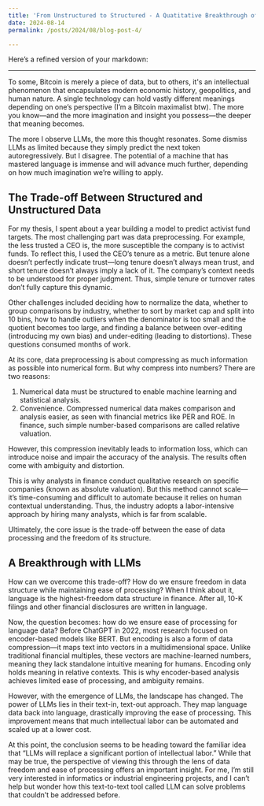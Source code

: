 ```yaml
---
title: 'From Unstructured to Structured - A Quatitative Breakthrough of Data'
date: 2024-08-14
permalink: /posts/2024/08/blog-post-4/

---
```


Here’s a refined version of your markdown:

---

To some, Bitcoin is merely a piece of data, but to others, it's an intellectual phenomenon that encapsulates modern economic history, geopolitics, and human nature. A single technology can hold vastly different meanings depending on one’s perspective (I’m a Bitcoin maximalist btw). The more you know—and the more imagination and insight you possess—the deeper that meaning becomes.

The more I observe LLMs, the more this thought resonates. Some dismiss LLMs as limited because they simply predict the next token autoregressively. But I disagree. The potential of a machine that has mastered language is immense and will advance much further, depending on how much imagination we’re willing to apply.

## The Trade-off Between Structured and Unstructured Data

For my thesis, I spent about a year building a model to predict activist fund targets. The most challenging part was data preprocessing. For example, the less trusted a CEO is, the more susceptible the company is to activist funds. To reflect this, I used the CEO’s tenure as a metric. But tenure alone doesn’t perfectly indicate trust—long tenure doesn’t always mean trust, and short tenure doesn’t always imply a lack of it. The company’s context needs to be understood for proper judgment. Thus, simple tenure or turnover rates don’t fully capture this dynamic.

Other challenges included deciding how to normalize the data, whether to group comparisons by industry, whether to sort by market cap and split into 10 bins, how to handle outliers when the denominator is too small and the quotient becomes too large, and finding a balance between over-editing (introducing my own bias) and under-editing (leading to distortions). These questions consumed months of work.

At its core, data preprocessing is about compressing as much information as possible into numerical form. But why compress into numbers? There are two reasons: 
1. Numerical data must be structured to enable machine learning and statistical analysis.
2. Convenience. Compressed numerical data makes comparison and analysis easier, as seen with financial metrics like PER and ROE. In finance, such simple number-based comparisons are called relative valuation.

However, this compression inevitably leads to information loss, which can introduce noise and impair the accuracy of the analysis. The results often come with ambiguity and distortion.

This is why analysts in finance conduct qualitative research on specific companies (known as absolute valuation). But this method cannot scale—it’s time-consuming and difficult to automate because it relies on human contextual understanding. Thus, the industry adopts a labor-intensive approach by hiring many analysts, which is far from scalable.

Ultimately, the core issue is the trade-off between the ease of data processing and the freedom of its structure.

## A Breakthrough with LLMs

How can we overcome this trade-off? How do we ensure freedom in data structure while maintaining ease of processing? When I think about it, language is the highest-freedom data structure in finance. After all, 10-K filings and other financial disclosures are written in language.

Now, the question becomes: how do we ensure ease of processing for language data? Before ChatGPT in 2022, most research focused on encoder-based models like BERT. But encoding is also a form of data compression—it maps text into vectors in a multidimensional space. Unlike traditional financial multiples, these vectors are machine-learned numbers, meaning they lack standalone intuitive meaning for humans. Encoding only holds meaning in relative contexts. This is why encoder-based analysis achieves limited ease of processing, and ambiguity remains.

However, with the emergence of LLMs, the landscape has changed. The power of LLMs lies in their text-in, text-out approach. They map language data back into language, drastically improving the ease of processing. This improvement means that much intellectual labor can be automated and scaled up at a lower cost.

At this point, the conclusion seems to be heading toward the familiar idea that “LLMs will replace a significant portion of intellectual labor.” While that may be true, the perspective of viewing this through the lens of data freedom and ease of processing offers an important insight. For me, I’m still very interested in informatics or industrial engineering projects, and I can’t help but wonder how this text-to-text tool called LLM can solve problems that couldn’t be addressed before.

